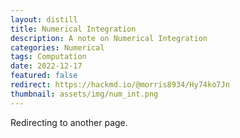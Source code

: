 ```yaml
---
layout: distill
title: Numerical Integration
description: A note on Numerical Integration
categories: Numerical
tags: Computation
date: 2022-12-17
featured: false
redirect: https://hackmd.io/@morris8934/Hy74ko7Jn
thumbnail: assets/img/num_int.png
---
```


Redirecting to another page.